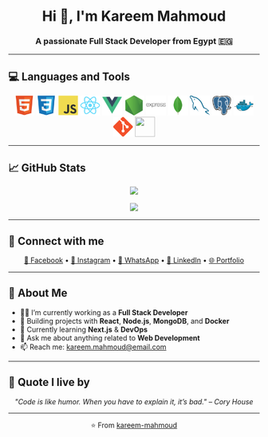 <!-- Profile visitor counter -->
<h1 align="center">Hi 👋, I'm Kareem Mahmoud</h1>
<h3 align="center">A passionate Full Stack Developer from Egypt 🇪🇬</h3>

---

## 💻 Languages and Tools
<p align="center">
  <a href="https://developer.mozilla.org/en-US/docs/Web/HTML" target="_blank"><img src="https://raw.githubusercontent.com/devicons/devicon/master/icons/html5/html5-original.svg" width="40" height="40"/></a>
  <a href="https://developer.mozilla.org/en-US/docs/Web/CSS" target="_blank"><img src="https://raw.githubusercontent.com/devicons/devicon/master/icons/css3/css3-original.svg" width="40" height="40"/></a>
  <a href="https://developer.mozilla.org/en-US/docs/Web/JavaScript" target="_blank"><img src="https://raw.githubusercontent.com/devicons/devicon/master/icons/javascript/javascript-original.svg" width="40" height="40"/></a>
  <a href="https://reactjs.org/" target="_blank"><img src="https://raw.githubusercontent.com/devicons/devicon/master/icons/react/react-original.svg" width="40" height="40"/></a>
  <a href="https://vuejs.org/" target="_blank"><img src="https://raw.githubusercontent.com/devicons/devicon/master/icons/vuejs/vuejs-original.svg" width="40" height="40"/></a>
  <a href="https://nodejs.org/" target="_blank"><img src="https://raw.githubusercontent.com/devicons/devicon/master/icons/nodejs/nodejs-original.svg" width="40" height="40"/></a>
  <a href="https://expressjs.com/" target="_blank"><img src="https://raw.githubusercontent.com/devicons/devicon/master/icons/express/express-original-wordmark.svg" width="40" height="40"/></a>
  <a href="https://www.mongodb.com/" target="_blank"><img src="https://raw.githubusercontent.com/devicons/devicon/master/icons/mongodb/mongodb-original.svg" width="40" height="40"/></a>
  <a href="https://www.mysql.com/" target="_blank"><img src="https://raw.githubusercontent.com/devicons/devicon/master/icons/mysql/mysql-original.svg" width="40" height="40"/></a>
  <a href="https://www.postgresql.org/" target="_blank"><img src="https://raw.githubusercontent.com/devicons/devicon/master/icons/postgresql/postgresql-original.svg" width="40" height="40"/></a>
  <a href="https://www.docker.com/" target="_blank"><img src="https://raw.githubusercontent.com/devicons/devicon/master/icons/docker/docker-original.svg" width="40" height="40"/></a>
  <a href="https://git-scm.com/" target="_blank"><img src="https://raw.githubusercontent.com/devicons/devicon/master/icons/git/git-original.svg" width="40" height="40"/></a>
  <a href="https://firebase.google.com/" target="_blank"><img src="https://www.vectorlogo.zone/logos/firebase/firebase-icon.svg" width="40" height="40"/></a>
</p>

---

## 📈 GitHub Stats
<p align="center">
  <img src="https://github-readme-stats.vercel.app/api?username=kareem-mahmoud&show_icons=true&theme=radical&include_all_commits=true&count_private=true&cache_seconds=1800" height="180"/>
</p>

<p align="center">
  <img src="https://github-readme-stats.vercel.app/api/top-langs/?username=kareem-mahmoud&layout=compact&theme=radical&langs_count=10&hide_progress=true"/>
</p>

---

## 📱 Connect with me
<p align="center">
  <a href="https://facebook.com/kareem.mahmoud" target="_blank">📘 Facebook</a> •
  <a href="https://instagram.com/kareem.mahmoud" target="_blank">📸 Instagram</a> •
  <a href="https://wa.me/201234567890" target="_blank">💬 WhatsApp</a> •
  <a href="https://linkedin.com/in/kareem-mahmoud" target="_blank">💼 LinkedIn</a> •
  <a href="https://kareem.dev" target="_blank">🌐 Portfolio</a>
</p>

---

## 🚀 About Me
- 👨‍💻 I’m currently working as a **Full Stack Developer**  
- 🔭 Building projects with **React**, **Node.js**, **MongoDB**, and **Docker**  
- 🌱 Currently learning **Next.js** & **DevOps**  
- 💬 Ask me about anything related to **Web Development**  
- 📫 Reach me: [kareem.mahmoud@email.com](mailto:kareem.mahmoud@email.com)

---

## 🎯 Quote I live by
<p align="center"><i>"Code is like humor. When you have to explain it, it’s bad." – Cory House</i></p>

---

<p align="center">⭐️ From <a href="https://github.com/kareem-mahmoud">kareem-mahmoud</a></p>
